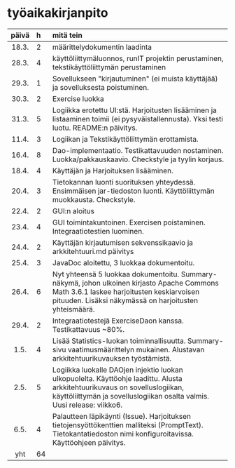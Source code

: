 # työaikakirjanpito


| päivä |  h   | mitä tein  |
| :----:|:-----| :-----|
| 18.3. | 2    | määrittelydokumentin laadinta |
| 28.3.| 4    | käyttöliittymäluonnos, runIT projektin perustaminen, tekstikäyttöliittymän perustaminen |
| 29.3.| 1    |  Sovellukseen "kirjautuminen" (ei muista käyttäjää) ja sovelluksesta poistuminen. |
| 30.3.| 2    | Exercise luokka |
| 31.3. | 5    | Logiikka erotettu UI:stä. Harjoitusten lisääminen ja listaaminen toimii (ei pysyväistallennusta). Yksi testi luotu. README:n päivitys. |
| 11.4. | 3 | Logiikan ja Tekstikäyttöliittymän erottamista. |
| 16.4. | 8 | Dao-implementaatio. Testikattavuuden nostaminen. Luokka/pakkauskaavio. Checkstyle ja tyylin korjaus. |
| 18.4. | 4 | Käyttäjän ja Harjoituksen lisääminen. |
| 20.4. | 3 | Tietokannan luonti suorituksen yhteydessä. Ensimmäisen jar-tiedoston luonti. Käyttöliittymän muokkausta. Checkstyle.|
| 22.4. | 2  | GUI:n aloitus |
| 23.4. | 4  | GUI toimintakuntoinen. Exercisen poistaminen. Integraatiotestien luominen.|   
| 24.4. | 2 | Käyttäjän kirjautumisen sekvenssikaavio ja arkkitehtuuri.md päivitys |
| 25.4. | 3 | JavaDoc aloitettu, 3 luokkaa dokumentoitu. |
| 26.4. | 6 | Nyt yhteensä 5 luokkaa dokumentoitu. Summary-näkymä, johon ulkoinen kirjasto Apache Commons Math 3.6.1 laskee harjoitusten keskiarvoisen pituuden. Lisäksi näkymässä on harjoitusten yhteismäärä. |
| 29.4. | 2 | Integraatiotestejä ExerciseDaon kanssa. Testikattavuus ~80%. |
| 1.5. | 4 | Lisää Statistics-luokan toiminnallisuutta. Summary-sivu vaatimusmäärittelyn mukainen. Alustavan arkkitehtuurikuvauksen työstämistä. |
| 2.5. | 5 | Logiikka luokalle DAOjen injektio luokan ulkopuolelta. Käyttöohje laadittu. Alusta arkkitehtuurikuvaus on sovelluslogiikan, käyttöliittymän ja sovelluslogiikan osalta valmis. Uusi release: viikko6. |
| 6.5. | 4 | Palautteen läpikäynti (Issue). Harjoituksen tietojensyöttökenttien malliteksi (PromptText). Tietokantatiedoston nimi konfiguroitavissa. Käyttöohjeen päivitys. |
| yht   | 64    |    | 

